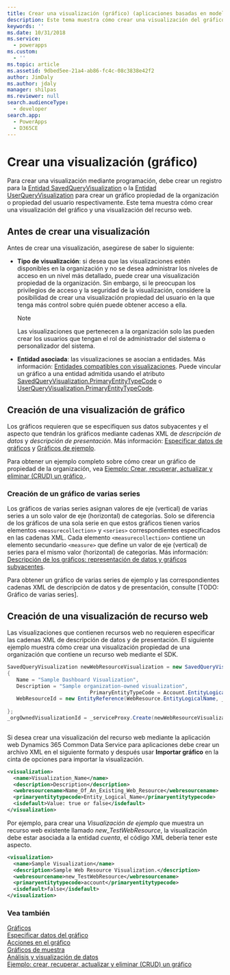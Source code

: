 ```yaml
---
title: Crear una visualización (gráfico) (aplicaciones basadas en modelos) | Microsoft Docs
description: Este tema muestra cómo crear una visualización del gráfico y una visualización del recurso web.
keywords: ''
ms.date: 10/31/2018
ms.service:
  - powerapps
ms.custom:
  - ''
ms.topic: article
ms.assetid: 9dbed5ee-21a4-ab86-fc4c-08c3838e42f2
author: JimDaly
ms.author: jdaly
manager: shilpas
ms.reviewer: null
search.audienceType:
  - developer
search.app:
  - PowerApps
  - D365CE
---
```


# <a name="create-a-visualization-chart"></a>Crear una visualización (gráfico)

<!-- https://docs.microsoft.com/dynamics365/customer-engagement/developer/customize-dev/create-visualization-chart -->

Para crear una visualización mediante programación, debe crear un registro para la [Entidad SavedQueryVisualization](../common-data-service/reference/entities/savedqueryvisualization.md) o la [Entidad UserQueryVisualization](../common-data-service/reference/entities/userqueryvisualization.md) para crear un gráfico propiedad de la organización o propiedad del usuario respectivamente. Este tema muestra cómo crear una visualización del gráfico y una visualización del recurso web.  
  
<a name="Before"></a>   

## <a name="before-you-create-a-visualization"></a>Antes de crear una visualización  

 Antes de crear una visualización, asegúrese de saber lo siguiente:  
  
- **Tipo de visualización**: si desea que las visualizaciones estén disponibles en la organización y no se desea administrar los niveles de acceso en un nivel más detallado, puede crear una visualización propiedad de la organización. Sin embargo, si le preocupan los privilegios de acceso y la seguridad de la visualización, considere la posibilidad de crear una visualización propiedad del usuario en la que tenga más control sobre quién puede obtener acceso a ella.  
  
    > [!NOTE]
    >  Las visualizaciones que pertenecen a la organización solo las pueden crear los usuarios que tengan el rol de administrador del sistema o personalizador del sistema.  
  
- **Entidad asociada**: las visualizaciones se asocian a entidades. Más información: [Entidades compatibles con visualizaciones](view-data-with-visualizations-charts.md#SupportedVisualizationEntities). Puede vincular un gráfico a una entidad admitida usando el atributo [SavedQueryVisualization.PrimaryEntityTypeCode](../common-data-service/reference/entities/savedqueryvisualization.md#BKMK_PrimaryEntityTypeCode) o [UserQueryVisualization.PrimaryEntityTypeCode](../common-data-service/reference/entities/userqueryvisualization.md#BKMK_PrimaryEntityTypeCode).  
  
<a name="CreateChart"></a>   

## <a name="create-a-chart-visualization"></a>Creación de una visualización de gráfico  

 Los gráficos requieren que se especifiquen sus datos subyacentes y el aspecto que tendrán los gráficos mediante cadenas XML de *descripción de datos* y *descripción de presentación*. Más información: [Especificar datos de gráficos](understand-charts-underlying-data-chart-representation.md) y [Gráficos de ejemplo](sample-charts.md).  
  
 Para obtener un ejemplo completo sobre cómo crear un gráfico de propiedad de la organización, vea [Ejemplo: Crear, recuperar, actualizar y eliminar (CRUD) un gráfico ](/dynamics365/customer-engagement/developer/customize-dev/sample-create-retrieve-update-delete-chart).  <!-- TODO need to replace the link with powerapps -->
  
### <a name="create-a-multi-series-chart"></a>Creación de un gráfico de varias series  

 Los gráficos de varias series asignan valores de eje (vertical) de varias series a un solo valor de eje (horizontal) de categorías. Solo se diferencia de los gráficos de una sola serie en que estos gráficos tienen varios elementos `<measurecollection>` y `<series>` correspondientes especificados en las cadenas XML. Cada elemento `<measurecollection>` contiene un elemento secundario `<measure>` que define un valor de eje (vertical) de series para el mismo valor (horizontal) de categorías. Más información: [Descripción de los gráficos: representación de datos y gráficos subyacentes](understand-charts-underlying-data-chart-representation.md).  
  
 Para obtener un gráfico de varias series de ejemplo y las correspondientes cadenas XML de descripción de datos y de presentación, consulte [TODO: Gráfico de varias series]<!--(sample-charts.md#MultiSeriesChart)-->.
  
<a name="CreateWRVisualization"></a>   

## <a name="create-a-web-resource-visualization"></a>Creación de una visualización de recurso web  

 Las visualizaciones que contienen recursos web no requieren especificar las cadenas XML de descripción de datos y de presentación. El siguiente ejemplo muestra cómo crear una visualización propiedad de una organización que contiene un recurso web mediante el SDK.  
  
```csharp  
SavedQueryVisualization newWebResourceVisualization = new SavedQueryVisualization()  
{  
   Name = "Sample Dashboard Visualization",  
   Description = "Sample organization-owned visualization",  
                           PrimaryEntityTypeCode = Account.EntityLogicalName,  
   WebResourceId = new EntityReference(WebResource.EntityLogicalName, _webResourceId))  
  
};  
_orgOwnedVisualizationId = _serviceProxy.Create(newWebResourceVisualization);  
  
```  
  
 Si desea crear una visualización del recurso web mediante la aplicación web Dynamics 365 Common Data Service para aplicaciones debe crear un archivo XML en el siguiente formato y después usar **Importar gráfico** en la cinta de opciones para importar la visualización.  
  
```xml  
<visualization>  
  <name>Visualization_Name</name>  
  <description>Description</description>  
  <webresourcename>Name_Of_An_Existing_Web_Resource</webresourcename>  
  <primaryentitytypecode>Entity_Logical_Name</primaryentitytypecode>  
  <isdefault>Value: true or false</isdefault>  
</visualization>  
```  
  
 Por ejemplo, para crear una *Visualización de ejemplo* que muestra un recurso web existente llamado *new_TestWebResource*, la visualización debe estar asociada a la entidad *cuenta*, el código XML debería tener este aspecto.  
  
```xml  
<visualization>  
  <name>Sample Visualization</name>  
  <description>Sample Web Resource Visualization.</description>  
  <webresourcename>new_TestWebResource</webresourcename>  
  <primaryentitytypecode>account</primaryentitytypecode>  
  <isdefault>false</isdefault>  
</visualization>  
```  
  
### <a name="see-also"></a>Vea también  
 [Gráficos](view-data-with-visualizations-charts.md)   
 [Especificar datos del gráfico](understand-charts-underlying-data-chart-representation.md)   
 [Acciones en el gráfico](actions-visualizations-charts.md)   
 [Gráficos de muestra](sample-charts.md)   
 [Análisis y visualización de datos](customize-visualizations-dashboards.md)   
 [Ejemplo: crear, recuperar, actualizar y eliminar (CRUD) un gráfico](/dynamics365/customer-engagement/developer/customize-dev/sample-create-retrieve-update-delete-chart)  <!-- TODO need to replace the link with powerapps -->